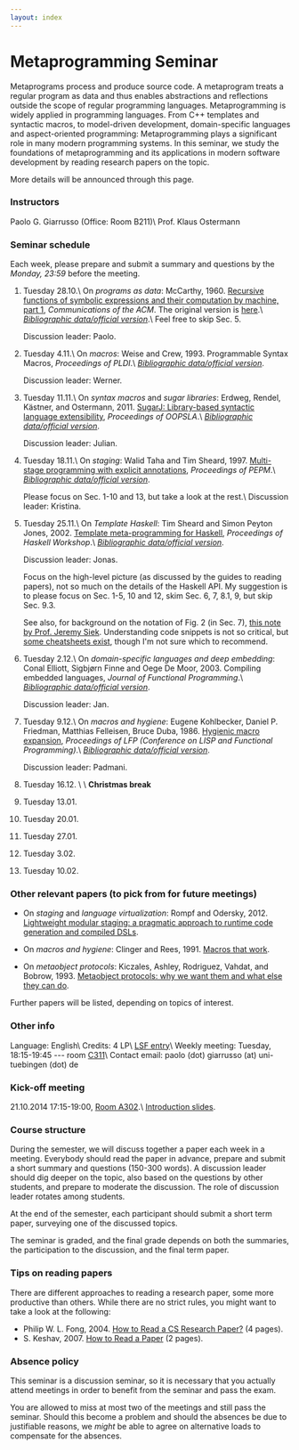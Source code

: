 ```yaml
---
layout: index
---
```


# Metaprogramming Seminar

Metaprograms process and produce source code. A metaprogram treats a regular program as data and thus enables abstractions and reflections outside the scope of regular programming languages. Metaprogramming is widely applied in programming languages. From C++ templates and syntactic macros, to model-driven development, domain-specific languages and aspect-oriented programming: Metaprogramming plays a significant role in many modern programming systems. In this seminar, we study the foundations of metaprogramming and its applications in modern software development by reading research papers on the topic.

More details will be announced through this page.

### Instructors

Paolo G. Giarrusso (Office: Room B211)\\
Prof. Klaus Ostermann

### Seminar schedule

Each week, please prepare and submit a summary and questions by the *Monday, 23:59* before the meeting.

1. Tuesday 28.10.\\
On *programs as data*: McCarthy, 1960.
[Recursive functions of symbolic expressions and their computation by machine, part 1](http://cs.cmu.edu/~crary/819-f09/McCarthy60.pdf), *Communications of the ACM*.
The original version is [here](http://www.brinckerhoff.org/clements/csc530-sp09/Readings/mccarthy-1960.pdf).\\
*[Bibliographic data/official version](http://dl.acm.org/citation.cfm?id=367199)*.\\
Feel free to skip Sec. 5.

    Discussion leader: Paolo.

2. Tuesday 4.11.\\
On *macros*: Weise and Crew, 1993.
Programmable Syntax Macros, *Proceedings of PLDI*.\\
*[Bibliographic data/official version](http://dl.acm.org/citation.cfm?id=155105)*.

    Discussion leader: Werner.

3. Tuesday 11.11.\\
On *syntax macros* and *sugar libraries*: Erdweg, Rendel, Kästner, and Ostermann, 2011.
[SugarJ: Library-based syntactic language extensibility](http://www.student.informatik.tu-darmstadt.de/~xx00seba/publications/sugarj.pdf), *Proceedings of OOPSLA*.\\
*[Bibliographic data/official version](http://dl.acm.org/citation.cfm?id=2048099)*.

    Discussion leader: Julian.

4. Tuesday 18.11.\\
On *staging*: Walid Taha and Tim Sheard, 1997.
[Multi-stage programming with explicit annotations](http://pdf.aminer.org/000/538/255/multi_stage_programming_with_explicit_annotations.pdf), *Proceedings of PEPM*.\\
*[Bibliographic data/official version](http://dl.acm.org/citation.cfm?id=259019)*.

    Please focus on Sec. 1-10 and 13, but take a look at the rest.\\
Discussion leader: Kristina.

5. Tuesday 25.11.\\
On *Template Haskell*: Tim Sheard and Simon Peyton Jones, 2002.
[Template meta-programming for Haskell](http://research.microsoft.com/en-us/um/people/simonpj/Papers/meta-haskell/meta-haskell.pdf), *Proceedings of Haskell Workshop*.\\
*[Bibliographic data/official version](http://dl.acm.org/citation.cfm?doid=581690.581691)*.

    Discussion leader: Jonas.

    Focus on the high-level picture (as discussed by the guides to reading
    papers), not so much on the details of the Haskell API. My suggestion is to
    please focus on Sec. 1-5, 10 and 12, skim Sec. 6, 7, 8.1, 9, but skip Sec.
    9.3.

    See also, for background on the notation of Fig. 2 (in Sec. 7),
    [this note by Prof. Jeremy Siek](http://siek.blogspot.de/2012/07/crash-course-on-notation-in-programming.html). Understanding code snippets is not so critical, but [some cheatsheets exist](http://fundeps.com/posts/cheatsheets/2014-03-04-cheat-sheets/), though I'm not sure which to recommend.

6. Tuesday 2.12.\\
On *domain-specific languages and deep embedding*:
Conal Elliott, Sigbjørn Finne and Oege De Moor, 2003. Compiling embedded languages, *Journal of Functional Programming*.\\
*[Bibliographic data/official version](http://journals.cambridge.org/article_S0956796802004574)*.

    Discussion leader: Jan.

7. Tuesday 9.12.\\
On *macros and hygiene*:
Eugene Kohlbecker, Daniel P. Friedman, Matthias Felleisen, Bruce Duba, 1986. [Hygienic macro expansion](https://xivilization.net/~marek/tex/hellprog/papers/p151-kohlbecker.pdf), *Proceedings of LFP (Conference on LISP and Functional Programming)*.\\
*[Bibliographic data/official version](http://dl.acm.org/citation.cfm?id=319859)*.

    Discussion leader: Padmani.

8. Tuesday 16.12.
\\
\\
**Christmas break**

9. Tuesday 13.01.

10. Tuesday 20.01.

11. Tuesday 27.01.

12. Tuesday 3.02.

13. Tuesday 10.02.

### Other relevant papers (to pick from for future meetings)

* On *staging* and *language virtualization*: Rompf and Odersky, 2012. [Lightweight modular staging: a pragmatic approach to runtime code generation and compiled DSLs](http://dl.acm.org/citation.cfm?id=2184345).

* On *macros and hygiene*: Clinger and Rees, 1991. [Macros that work](http://dl.acm.org/citation.cfm?id=99607).

* On *metaobject protocols*: Kiczales, Ashley, Rodriguez, Vahdat, and Bobrow, 1993. [Metaobject protocols: why we want them and what else they can do](http://cseweb.ucsd.edu/~vahdat/papers/mop.pdf).

Further papers will be listed, depending on topics of interest.

### Other info
Language: English\\
Credits: 4 LP\\
[LSF entry](http://campus.verwaltung.uni-tuebingen.de/lsfpublic/rds?state=verpublish&status=init&vmfile=no&publishid=114223&moduleCall=webInfo&publishConfFile=webInfo&publishSubDir=veranstaltung)\\
Weekly meeting: Tuesday, 18:15-19:45 --- room [C311](http://campus.verwaltung.uni-tuebingen.de/lsfpublic/rds?state=verpublish&status=init&vmfile=no&moduleCall=webInfo&publishConfFile=webInfoRaum&publishSubDir=raum&keep=y&raum.rgid=2963)\\
Contact email: paolo (dot) giarrusso (at) uni-tuebingen (dot) de

### Kick-off meeting

21.10.2014 17:15-19:00, [Room A302](http://campus.verwaltung.uni-tuebingen.de/lsfpublic/rds?state=verpublish&status=init&vmfile=no&moduleCall=webInfo&publishConfFile=webInfoRaum&publishSubDir=raum&keep=y&raum.rgid=2786).\\
[Introduction slides](https://github.com/Blaisorblade/ws14-mp/blob/master/WS14-Metaprogramming.pdf?raw=true).

### Course structure

During the semester, we will discuss together a paper each week in a meeting. Everybody should read the paper in advance, prepare and submit a short summary and questions (150-300 words). A discussion leader should dig deeper on the topic, also based on the questions by other students, and prepare to moderate the discussion. The role of discussion leader rotates among students.

At the end of the semester, each participant should submit a short term paper, surveying one of the discussed topics.

The seminar is graded, and the final grade depends on both the summaries, the participation to the discussion, and the final term paper.

### Tips on reading papers

There are different approaches to reading a research paper, some more productive than others. While there are no strict rules, you might want to take a look at the following:

* Philip W. L. Fong, 2004. [How to Read a CS Research Paper?](http://faculty.ksu.edu.sa/chikh/Documents/reading-paper.pdf) (4 pages).
* S. Keshav, 2007. [How to Read a Paper](http://groups.csail.mit.edu/netmit/wordpress/wp-content/themes/netmit/papers/HowtoRead.pdf) (2 pages).

### Absence policy

This seminar is a discussion seminar, so it is necessary that you actually attend meetings in order to benefit from the seminar and pass the exam.

You are allowed to miss at most two of the meetings and still pass the seminar. Should this become a problem and should the absences be due to justifiable reasons, we *might* be able to agree on alternative loads to compensate for the absences.
